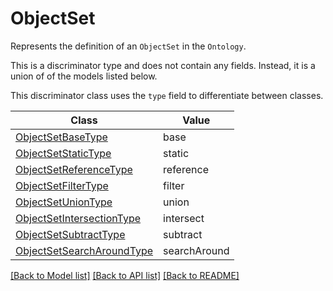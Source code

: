 # ObjectSet

Represents the definition of an `ObjectSet` in the `Ontology`.

This is a discriminator type and does not contain any fields. Instead, it is a union
of of the models listed below.

This discriminator class uses the `type` field to differentiate between classes.

| Class | Value
| ------------ | -------------
[ObjectSetBaseType](ObjectSetBaseType.md) | base
[ObjectSetStaticType](ObjectSetStaticType.md) | static
[ObjectSetReferenceType](ObjectSetReferenceType.md) | reference
[ObjectSetFilterType](ObjectSetFilterType.md) | filter
[ObjectSetUnionType](ObjectSetUnionType.md) | union
[ObjectSetIntersectionType](ObjectSetIntersectionType.md) | intersect
[ObjectSetSubtractType](ObjectSetSubtractType.md) | subtract
[ObjectSetSearchAroundType](ObjectSetSearchAroundType.md) | searchAround


[[Back to Model list]](../../../README.md#models-v1-link) [[Back to API list]](../../../README.md#documentation-for-api-endpoints) [[Back to README]](../../../README.md)
